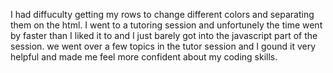 I had diffuculty getting my rows to change different colors and separating them on the html. I went to a tutoring session and unfortunely the time went by faster than I liked it to and I just barely got into the javascript part of the session. we went over a few topics in the tutor session and I gound it very helpful and made me feel more confident about my coding skills.